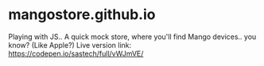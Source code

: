 # mangostore.github.io
Playing with JS..
A quick mock store, where you'll find Mango devices.. you know? (Like Apple?)
Live version link: https://codepen.io/sastech/full/vWJmVE/
